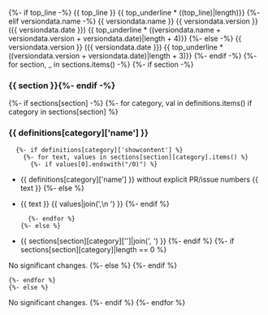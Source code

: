 {%- if top_line -%}
{{ top_line }}
{{ top_underline * ((top_line)|length)}}
{%- elif versiondata.name -%}
{{ versiondata.name }} {{ versiondata.version }} ({{ versiondata.date }})
{{ top_underline * ((versiondata.name + versiondata.version + versiondata.date)|length + 4)}}
{%- else -%}
{{ versiondata.version }} ({{ versiondata.date }})
{{ top_underline * ((versiondata.version + versiondata.date)|length + 3)}}
{%- endif -%}
{%- for section, _ in sections.items() -%}
  {%- if section -%}
### {{ section }}{%- endif -%}
  {%- if sections[section] -%}
    {%- for category, val in definitions.items() if category in sections[section] %}


### {{ definitions[category]['name'] }}

      {%- if definitions[category]['showcontent'] %}
        {%- for text, values in sections[section][category].items() %}
          {%- if values[0].endswith("/0)") %}

* {{ definitions[category]['name'] }} without explicit PR/issue numbers
  {{ text }}
          {%- else %}

* {{ text }} {{ values|join(',\n  ') }}
          {%- endif %}

        {%- endfor %}
      {%- else %}

* {{ sections[section][category]['']|join(', ') }}
      {%- endif %}
      {%- if sections[section][category]|length == 0 %}

No significant changes.
      {%- else %}
      {%- endif %}

    {%- endfor %}
    {%- else %}

No significant changes.
  {%- endif %}
{%- endfor %}

